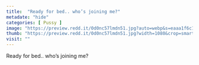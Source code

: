 ```yaml
---
title:  "Ready for bed.. who’s joining me?"
metadate: "hide"
categories: [ Pussy ]
image: "https://preview.redd.it/0d0nc57lmdn51.jpg?auto=webp&s=eaaa1f6c1e2ad1158da48172121bf93aa67bcc95"
thumb: "https://preview.redd.it/0d0nc57lmdn51.jpg?width=1080&crop=smart&auto=webp&s=434455ce337b99eeae535fd571892a60277c2f67"
visit: ""
---
```

Ready for bed.. who’s joining me?
